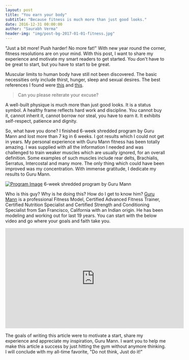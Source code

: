 ```yaml
---
layout: post
title: "You earn your body"
subtitle: "Because fitness is much more than just good looks."
date: 2016-12-31 00:00:00
author: "Saurabh Verma"
header-img: "img/post-bg-2017-01-01-fitness.jpg"
---
```


<p>"Just a bit more! Push harder! No more fat!" With new year round the corner, fitness resolutions are on your mind. With this post, I want to share my experience and motivate my smart readers to get started. You don't have to be great to start, but you have to start to be great.</p>

<p>Muscular limits to human body have still not been discovered. The basic necessities only include thirst, hunger, sleep and sexual desires. The best references I found were <a href="http://scientificbrains.com/3-scientific-facts-that-prove-that-muscular-limits-is-purely-psychological/">this</a> and <a href="http://www.mountrantmore.com/rants/the-limitations-of-the-human-body/">this</a>.</p>

<blockquote>Can you please reiterate your excuse?</blockquote>

<p>A well-built physique is much more than just good looks. It is a status symbol. A healthy frame reflects hard work and discipline. You cannot buy it, cannot inherit it, cannot borrow nor steal, you have to earn it. It exhibits self-respect, patience and dignity.</p>

<p>So, what have you done? I finished 6-week shredded program by Guru Mann and lost more than 7 kg in 6 weeks. I got results which I could not get in years. My personal experience with Guru Mann fitness has been totally amazing. I was supplied with all the information I needed and was challenged to train weaker muscles which are usually ignored, for an overall definition. Some examples of such muscles include rear delts, Brachialis, Serratus, Intercostal and many more. The only thing which could have been improved was my concentration. With immense gratitude, I dedicate my results to Guru Mann.</p>

<a href="http://www.gurumann.com/6Weekshredded.html"><img src="{{ site.baseurl }}/img/6-week-shredded-workout-program.jpg" alt="Program Image"></a>
<span class="caption text-muted">6-week shredded program by Guru Mann</span>

<p>Who is this guy? Why is he doing this? How do I get to know him? <a href="http://www.gurumann.com/Home.html">Guru Mann</a> is a professional Fitness Model, Certified Advanced Fitness Trainer, Certified Nutrition Specialist and Certified Strength and Conditioning Specialist from San Francisco, California with an Indian origin. He has been modeling and working out for last 19 years. You can start with the below video and go where your goals and faith take you.</p>

<iframe width="560" height="315" src="https://www.youtube.com/embed/52674f82I3w" frameborder="0" allowfullscreen></iframe>
<!--<span class="caption text-muted">My story - Guru Mann Fitness</span>-->

<p>The goals of writing this article were to motivate a start, share my experience and appreciate my inspiration, Guru Mann. I want you to help me make this article a success by just hitting the gym without anymore thinking. I will conclude with my all-time favorite, "Do not think, Just do it!"</p>
